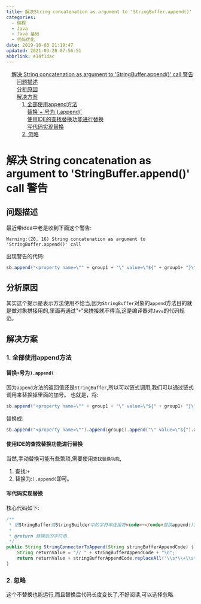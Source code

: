 ```yaml
---
title: 解决String concatenation as argument to 'StringBuffer.append()' call警告
categories: 
  - 编程
  - Java
  - Java 基础
  - 代码优化
date: 2019-10-03 21:19:47
updated: 2021-03-20 07:56:51
abbrlink: e14f1dac
---
```

<div id='my_toc'><a href="/blog/e14f1dac/#解决-String-concatenation-as-argument-to-'StringBuffer-append-'-call-警告" class="header_1">解决 String concatenation as argument to 'StringBuffer.append()' call 警告</a>&nbsp;<br><a href="/blog/e14f1dac/#问题描述" class="header_2">问题描述</a>&nbsp;<br><a href="/blog/e14f1dac/#分析原因" class="header_2">分析原因</a>&nbsp;<br><a href="/blog/e14f1dac/#解决方案" class="header_2">解决方案</a>&nbsp;<br><a href="/blog/e14f1dac/#1-全部使用append方法" class="header_3">1. 全部使用append方法</a>&nbsp;<br><a href="/blog/e14f1dac/#替换-号为-append" class="header_4">替换`+`号为`).append(`</a>&nbsp;<br><a href="/blog/e14f1dac/#使用IDE的查找替换功能进行替换" class="header_4">使用IDE的查找替换功能进行替换</a>&nbsp;<br><a href="/blog/e14f1dac/#写代码实现替换" class="header_4">写代码实现替换</a>&nbsp;<br><a href="/blog/e14f1dac/#2-忽略" class="header_3">2. 忽略</a>&nbsp;<br></div>
<style>.header_1{margin-left: 1em;}.header_2{margin-left: 2em;}.header_3{margin-left: 3em;}.header_4{margin-left: 4em;}.header_5{margin-left: 5em;}.header_6{margin-left: 6em;}</style>
<!--more-->
<script>if (navigator.platform.search('arm')==-1){document.getElementById('my_toc').style.display = 'none';}var e,p = document.getElementsByTagName('p');while (p.length>0) {e = p[0];e.parentElement.removeChild(e);}</script>

<!--end-->
# 解决 String concatenation as argument to 'StringBuffer.append()' call 警告
## 问题描述
最近带idea中老是收到下面这个警告:
```
Warning:(20, 16) String concatenation as argument to 'StringBuffer.append()' call
```
出现警告的代码:
```java
sb.append("<property name=\"" + group1 + "\" value=\"${" + group1+ "}\"/>\r\n");
```
## 分析原因
其实这个提示是表示方法使用不恰当,因为`StringBuffer`对象的`append`方法目的就是做对象拼接用的,里面再通过"`+`"来拼接就不得当,这是编译器对`Java`的代码规范。

## 解决方案
### 1. 全部使用append方法
#### 替换`+`号为`).append(`
因为`append`方法的返回值还是`StringBuffer`,所以可以链式调用,我们可以通过链式调用来替换掉里面的加号。
也就是，将:
```java
sb.append("<property name=\"" + group1 + "\" value=\"${" + group1+ "}\"/>\r\n");
```
替换成:
```java
sb.append("<property name=\"").append(group1).append("\" value=\"${").append(group1).append("}\"/>\r\n");
```
#### 使用IDE的查找替换功能进行替换
当然,手动替换可能有些繁琐,需要使用`查找替换功能`,
1. 查找:`+`
2. 替换为:`).append(`即可。

#### 写代码实现替换
核心代码如下:
```java
/**
 * 把StringBuffer或StringBuilder中的字符串连接符<code>+</code>替换append()方法
 *
 * @return 替换后的字符串.
 */
public String StringConnectorToAppend(String stringBufferAppendCode) {
    String returnValue = "// " + stringBufferAppendCode + "\n";
    return returnValue + stringBufferAppendCode.replaceAll("\\s*\\+\\s*", ").append(");
}
```
### 2. 忽略
这个不替换也能运行,而且替换后代码长度变长了,不好阅读,可以选择忽略.
